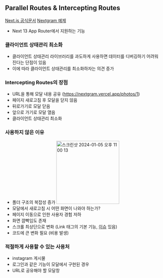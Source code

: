 ## Parallel Routes & Intercepting Routes

[Next.js 공식문서](https://nextjs.org/docs/app/building-your-application/routing/parallel-routes)
[Nextgram 예제](https://nextgram.vercel.app/)

-   Next 13 App Router에서 지원하는 기능

### 클라이언트 상태관리 최소화

-   클라이언트 상태관리 라이브러리를 과도하게 사용하면 데이터를 디버깅하기 어려워진다는 단점이 있음
-   이에 따라 클라이언트 상태관리를 최소화하자는 의견 증가

### Intercepting Routes의 장점

-   URL을 통해 모달 내용 공유 (https://nextgram.vercel.app/photos/1)
-   페이지 새로고침 후 모달을 닫지 않음
-   뒤로가기로 모달 닫음
-   앞으로 가기로 모달 열음
-   클라이언트 상태관리 최소화

### 사용하지 않은 이유

-   폴더 구조의 복잡성 증가
    <img width="206" alt="스크린샷 2024-01-05 오후 11 00 13" src="https://github.com/HOJOON07/ssok-ssok/assets/108623656/afcb36f5-ca11-488f-86d1-d7f4df516496">
-   모달에서 새로고침 시 어떤 화면이 나와야 하는가?
-   페이지 이동으로 인한 사용자 경험 저하
-   화면 깜빡임도 존재
-   스크롤 최상단으로 변화 (Link 태그의 기본 기능, [이슈](https://github.com/vercel/next.js/discussions/47781#discussioncomment-7361088) 있음)
-   코드에 큰 변화 필요 (비용 발생)

### 적절하게 사용할 수 있는 사용처

-   instagram 게시물
-   로그인과 같은 기능이 모달에서 구현된 경우
-   URL로 공유해야 할 모달창
